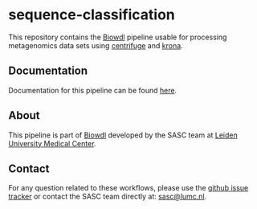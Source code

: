 # sequence-classification
This repository contains the [Biowdl](https://github.com/biowdl) pipeline
usable for processing metagenomics data sets
using [centrifuge](https://github.com/infphilo/centrifuge) and
[krona](https://github.com/marbl/Krona).

## Documentation
Documentation for this pipeline can be
found [here](https://biowdl.github.io/sequence-classification).

## About
This pipeline is part of [Biowdl](https://github.com/biowdl) developed by the
SASC team at [Leiden University Medical Center](https://www.lumc.nl/).

## Contact
<p>
  <!-- Obscure e-mail address for spammers -->
For any question related to these workflows, please use the
<a href="https://github.com/biowdl/sequence-classification/issues">github issue tracker</a>
or contact the SASC team directly at: 
<a href="&#109;&#97;&#105;&#108;&#116;&#111;&#58;&#115;&#97;&#115;&#99;&#64;&#108;&#117;&#109;&#99;&#46;&#110;&#108;">
&#115;&#97;&#115;&#99;&#64;&#108;&#117;&#109;&#99;&#46;&#110;&#108;</a>.
</p>
